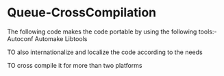 # Queue-CrossCompilation

The following code makes the code portable by using the following tools:-
Autoconf
Automake
Libtools

TO also internationalize and localize the code according to the needs

TO cross compile it for more than two platforms
